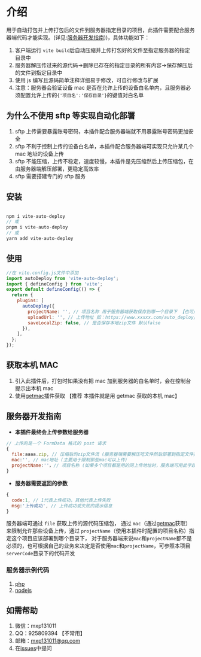 # 介绍

用于自动打包并上传打包后的文件到服务器指定目录的项目，此插件需要配合服务器端代码才能实现。(详见:[服务器开发指南](#服务器开发指南)))，具体功能如下：

1. 客户端运行 `vite build`后自动压缩并上传打包好的文件至指定服务器的指定目录中
2. 服务器解压传过来的源代码->删除已存在的指定目录的所有内容->保存解压后的文件到指定目录中
3. 使用 js 编写且源码简单注释详细易于修改，可自行修改与扩展
4. 注意：服务器会验证设备 mac 是否在允许上传的设备白名单内，且服务器必须配置允许上传的`{'项目名':'保存目录'}`的键值对白名单

## 为什么不使用 sftp 等实现自动化部署

1. sftp 上传需要暴露账号密码，本插件配合服务器端就不用暴露账号密码更加安全
2. sftp 不利于控制上传的设备白名单，本插件配合服务器端可实现只允许某几个 mac 地址的设备上传
3. sftp 不能压缩，上传不稳定，速度较慢，本插件是先压缩然后上传压缩包，在由服务器端解压部署，更稳定高效率
4. sftp 需要搭建专门的 sftp 服务

## 安装

```js

npm i vite-auto-deploy
// 或
pnpm i vite-auto-deploy
// 或
yarn add vite-auto-deploy

```

## 使用

```js
//在 vite.config.js文件中添加
import autoDeploy from 'vite-auto-deploy';
import { defineConfig } from 'vite';
export default defineConfig(() => {
  return {
    plugins: [
      autoDeploy({
        projectName: '', // 项目名称 用于服务器端获取保存到哪一个目录下 【也可用于限制那些项目可以上传，只有在允许项目的白名单内才可以上传】
        uploadUrl: '', // 上传地址 如：https://www.xxxxx.com/auto_deploy/main/deploy.php
        saveLocalZip: false, // 是否保存本地zip文件 默认false
      }),
    ],
  };
});
```

## 获取本机 MAC

1. 引入此插件后，打包时如果没有把 mac 加到服务器的白名单时，会在控制台提示出本机 mac
2. 使用[getmac](https://www.npmjs.com/package/getmac)插件获取 【推荐 本插件就是用 getmac 获取的本机 mac】

## 服务器开发指南

- **本插件最终会上传参数给服务器**

```js
// 上传的是一个 FormData 格式的 post 请求
{
  file:aaaa.zip, // 压缩后的zip文件流 (服务器端需要解压吃文件然后部署到指定文件夹下)
  mac:'', // mac地址 (主要用于限制那些mac可以上传)
  projectName:''，// 项目名称 (如果多个项目都是用的同上传地址时，服务端可用此字段区分是哪一个项目)
}
```

- **服务器需要返回的参数**

```js
{
  code:1, // 1代表上传成功，其他代表上传失败
  msg:'上传成功', // 上传成功或失败的提示信息
}
```

服务器端可通过 `file` 获取上传的源代码压缩包， 通过 `mac`（通过[getmac](https://www.npmjs.com/package/getmac)获取） 来限制允许那些设备上传，通过 `projectName`（使用本插件时配置的项目名称）指定这个项目应该部署到哪个目录下， 对于服务器端来说`mac`和`projectName`都不是必须的，也可根据自己的业务来决定是否使用`mac`和`projectName`，可参照本项目`serverCode`目录下的代码开发

### 服务器示例代码

1. [php](https://gitee.com/mxp_open/vite_auto_deploy/serverCode/php)
2. [nodejs](https://gitee.com/mxp_open/vite_auto_deploy/serverCode/nodejs)

## 如需帮助

1. 微信：mxp131011
2. QQ：925809394 【不常用】
3. 邮箱：mxp131011@qq.com
4. 在[issues](https://gitee.com/mxp_open/vite_auto_deploy_js/issues)中提问
